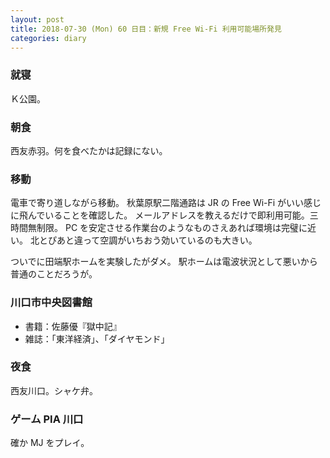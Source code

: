 ```yaml
---
layout: post
title: 2018-07-30 (Mon) 60 日目：新規 Free Wi-Fi 利用可能場所発見
categories: diary
---
```


### 就寝

Ｋ公園。

### 朝食

西友赤羽。何を食べたかは記録にない。

### 移動

電車で寄り道しながら移動。
秋葉原駅二階通路は JR の Free Wi-Fi がいい感じに飛んでいることを確認した。
メールアドレスを教えるだけで即利用可能。三時間無制限。
PC を安定させる作業台のようなものさえあれば環境は完璧に近い。
北とぴあと違って空調がいちおう効いているのも大きい。

ついでに田端駅ホームを実験したがダメ。
駅ホームは電波状況として悪いから普通のことだろうが。

### 川口市中央図書館

* 書籍：佐藤優『獄中記』
* 雑誌：「東洋経済」、「ダイヤモンド」

### 夜食

西友川口。シャケ弁。

### ゲーム PIA 川口

確か MJ をプレイ。
